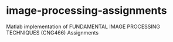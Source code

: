 # image-processing-assignments
Matlab implementation of FUNDAMENTAL IMAGE PROCESSING TECHNIQUES (CNG466) Assignments

